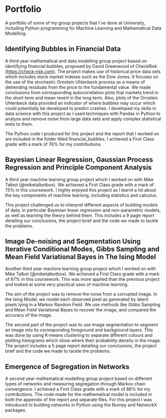 # Portfolio

A portfolio of some of my group projects that I've done at University, including Python programming for Machine Learning and Mathematical Data Modelling.

## Identifying Bubbles in Financial Data

A third year mathematical and data modelling group project based on identifying financial bubbles, proposed by David Greenwood of CheckRisk (https://check-risk.com).  The project makes use of historical price data sets which includes stock market indexes such as the Dow Jones.  It focuses on the use of the stochastic Ornstein Uhlenbeck process as a means of detrending residuals from the price to the fundamental value.  We made conclusions from corresponding autocorrelation plots that markets trend in the short term and mean revert in the long term.  Also, plots of the Ornstein Uhlenbeck data provided an indicator of where bubbles may occur which could potentially be developed to predict crashes.  I developed my skills in data science with this project as I used techniques with Pandas in Python to analyse and remove noise from large data sets and apply complex statistical tests to them.

The Python code I produced for this project and the report that I worked on are included in the folder titled financial_bubbles.  I achieved a First Class grade with a mark of 76% for my contributions.

## Bayesian Linear Regression, Gaussian Process Regression and Principle Component Analysis

A third year machine learning group project which I worked on with Mike Talbot (@miketalbotbox).  We achieved a First Class grade with a mark of 75% in this coursework.  I highly enjoyed this project as I learnt a lot about the key components of machine learning, including statistics and calculus.

This project challenged us to interpret different aspects of building models of data, in particular Bayesian linear regression and non-parametric models, as well as learning the theory behind them.  This includes a 9 page report detailing our conclusions, the project brief and the code we made to tackle the problems.

## Image De-noising and Segmentation Using Iterative Conditional Modes, Gibbs Sampling and Mean Field Variational Bayes in The Ising Model

Another third year machine learning group project which I worked on with Mike Talbot (@miketalbotbox).  We achieved a First Class grade with a mark of 87% in this coursework.  This was more applied than the previous project and looked at some very practical uses of machine learning.

The aim of the project was to remove the noise from a corrupted image.  In the Ising Model, we model each observed pixel as generated by latent pixels lying in a Markov Random Field.  We use methods like Gibbs Sampling and Mean Field Variational Bayes to recover the image, and compared the accuracy of the image.

The second part of the project was to use image segmentation to segment an image into its corresponding foreground and background layers.  This was done by using K-means clustering to separate different colours and plotting histograms which show where their probability density in the image.  The project includes a 5 page report detailing our conclusions, the project brief and the code we made to tackle the problems.

## Emergence of Segregation in Networks

A second year mathematical modelling group project based on different types of networks and measuring segregation through Markov chain convergence.  I achieved a First Class grade with a mark of 86% for my contributions.  The code made for the mathematical model is included in both the appendix of the report and separate files.  For this project I was introduced to building networks in Python using the Numpy and NetworkX packages.






